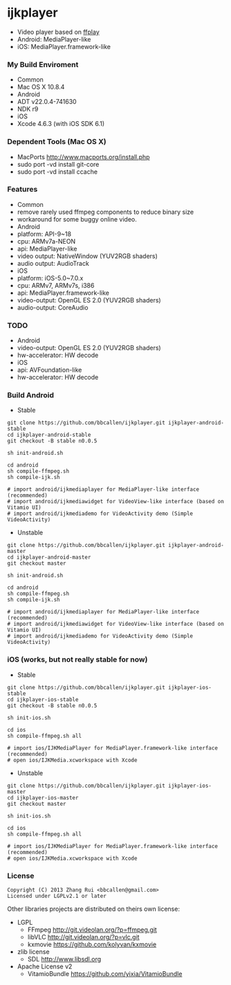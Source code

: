 ijkplayer
=========
- Video player based on [ffplay](http://ffmpeg.org)
 - Android: MediaPlayer-like 
 - iOS: MediaPlayer.framework-like

### My Build Enviroment
- Common
 - Mac OS X 10.8.4
- Android
 - ADT v22.0.4-741630
 - NDK r9
- iOS
 - Xcode 4.6.3 (with iOS SDK 6.1)

### Dependent Tools (Mac OS X)
- MacPorts http://www.macports.org/install.php
 - sudo port -vd install git-core
 - sudo port -vd install ccache

### Features
- Common
 - remove rarely used ffmpeg components to reduce binary size
 - workaround for some buggy online video.
- Android
 - platform: API-9~18
 - cpu: ARMv7a-NEON
 - api: MediaPlayer-like
 - video output: NativeWindow (YUV2RGB shaders)
 - audio output: AudioTrack
- iOS
 - platform: iOS-5.0~7.0.x
 - cpu: ARMv7, ARMv7s, i386
 - api: MediaPlayer.framework-like
 - video-output: OpenGL ES 2.0 (YUV2RGB shaders)
 - audio-output: CoreAudio

### TODO
- Android
 - video-output: OpenGL ES 2.0 (YUV2RGB shaders)
 - hw-accelerator: HW decode
- iOS
 - api: AVFoundation-like
 - hw-accelerator: HW decode

### Build Android
- Stable

```
git clone https://github.com/bbcallen/ijkplayer.git ijkplayer-android-stable
cd ijkplayer-android-stable
git checkout -B stable n0.0.5

sh init-android.sh

cd android
sh compile-ffmpeg.sh
sh compile-ijk.sh

# import android/ijkmediaplayer for MediaPlayer-like interface (recommended)
# import android/ijkmediawidget for VideoView-like interface (based on Vitamio UI)
# import android/ijkmediademo for VideoActivity demo (Simple VideoActivity)
```

- Unstable

```
git clone https://github.com/bbcallen/ijkplayer.git ijkplayer-android-master
cd ijkplayer-android-master
git checkout master

sh init-android.sh

cd android
sh compile-ffmpeg.sh
sh compile-ijk.sh

# import android/ijkmediaplayer for MediaPlayer-like interface (recommended)
# import android/ijkmediawidget for VideoView-like interface (based on Vitamio UI)
# import android/ijkmediademo for VideoActivity demo (Simple VideoActivity)
```

### iOS (works, but not really stable for now)
- Stable

```
git clone https://github.com/bbcallen/ijkplayer.git ijkplayer-ios-stable
cd ijkplayer-ios-stable
git checkout -B stable n0.0.5

sh init-ios.sh

cd ios
sh compile-ffmpeg.sh all

# import ios/IJKMediaPlayer for MediaPlayer.framework-like interface (recommended)
# open ios/IJKMedia.xcworkspace with Xcode
```

- Unstable

```
git clone https://github.com/bbcallen/ijkplayer.git ijkplayer-ios-master
cd ijkplayer-ios-master
git checkout master

sh init-ios.sh

cd ios
sh compile-ffmpeg.sh all

# import ios/IJKMediaPlayer for MediaPlayer.framework-like interface (recommended)
# open ios/IJKMedia.xcworkspace with Xcode
```

### License

```
Copyright (C) 2013 Zhang Rui <bbcallen@gmail.com> 
Licensed under LGPLv2.1 or later
```

Other libraries projects are distributed on theirs own license:
- LGPL
  - FFmpeg http://git.videolan.org/?p=ffmpeg.git
  - libVLC http://git.videolan.org/?p=vlc.git
  - kxmovie https://github.com/kolyvan/kxmovie
- zlib license
  - SDL http://www.libsdl.org
- Apache License v2
  - VitamioBundle https://github.com/yixia/VitamioBundle

